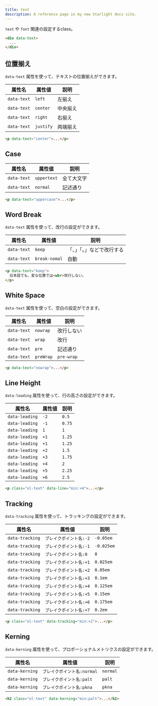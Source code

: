 ```yaml
---
title: text
description: A reference page in my new Starlight docs site.
---
```


`text` や `font` 関連の設定するclass。


```html
<div data-text>
  ...
</div>
```

## 位置揃え

`data-text` 属性を使って、テキストの位置揃えができます。

| 属性名    | 属性値                    | 説明 |
| --------- | ------------------------- | ---- |
| `data-text` | `left` | 左揃え |
| `data-text` | `center` | 中央揃え |
| `data-text` | `right` | 右揃え |
| `data-text` | `justify` | 両端揃え |


```html
<p data-text="center">...</p>
```

## Case


| 属性名    | 属性値                    | 説明 |
| --------- | ------------------------- | ---- |
| `data-text` | `uppertext` | 全て大文字 |
| `data-text` | `normal` | 記述通り |



```html
<p data-text="uppercase">...</p>
```

## Word Break

`data-text` 属性を使って、改行の設定ができます。

| 属性名    | 属性値                    | 説明 |
| --------- | ------------------------- | ---- |
| `data-text` | `keep` | 「、」「。」などで改行する |
| `data-text` | `break-nomal` | 自動 |



```html
<p data-text="keep">
  日本語でも、変な位置では<wbr>改行しない。
</p>
```

## White Space

`data-text` 属性を使って、空白の設定ができます。

| 属性名    | 属性値                    | 説明 |
| --------- | ------------------------- | ---- |
| `data-text` | `nowrap` | 改行しない |
| `data-text` | `wrap` | 改行 |
| `data-text` | `pre` | 記述通り |
| `data-text` | `preWrap` | `pre-wrap` |



```html
<p data-text="nowrap">...</p>
```

## Line Height

`data-leading` 属性を使って、行の高さの設定ができます。

| 属性名    | 属性値                    | 説明 |
| --------- | ------------------------- | ---- |
| `data-leading` | `-2` | `0.5` |
| `data-leading` | `-1` | `0.75` |
| `data-leading` | `1` | `1` |
| `data-leading` | `+1` | `1.25` |
| `data-leading` | `+1` | `1.25` |
| `data-leading` | `+2` | `1.5` |
| `data-leading` | `+3` | `1.75` |
| `data-leading` | `+4` | `2` |
| `data-leading` | `+5` | `2.25` |
| `data-leading` | `+6` | `2.5` |



```html
<p class="ol-text" data-line="min:+4">...</p>
```

## Tracking

`data-tracking` 属性を使って、トラッキングの設定ができます。

| 属性名    | 属性値                    | 説明 |
| --------- | ------------------------- | ---- |
| `data-tracking` | `ブレイクポイント名:-2` | `-0.05em` |
| `data-tracking` | `ブレイクポイント名:-1` | `-0.025em` |
| `data-tracking` | `ブレイクポイント名:0` | `0` |
| `data-tracking` | `ブレイクポイント名:+1` | `0.025em` |
| `data-tracking` | `ブレイクポイント名:+2` | `0.05em` |
| `data-tracking` | `ブレイクポイント名:+3` | `0.1em` |
| `data-tracking` | `ブレイクポイント名:+4` | `0.125em` |
| `data-tracking` | `ブレイクポイント名:+5` | `0.15em` |
| `data-tracking` | `ブレイクポイント名:+6` | `0.175em` |
| `data-tracking` | `ブレイクポイント名:+7` | `0.2em` |





```html
<p class="ol-text" data-tracking="min:+2">...</p>
```

## Kerning

`data-kerning` 属性を使って、プロポーショナルメトリクスの設定ができます。

| 属性名    | 属性値                    | 説明 |
| --------- | ------------------------- | ---- |
| `data-kerning` | `ブレイクポイント名:normal` | `normal` |
| `data-kerning` | `ブレイクポイント名:palt` | `palt` |
| `data-kerning` | `ブレイクポイント名:pkna` | `pkna` |





```html
<h2 class="ol-text" data-kerning="min:palt">...</h2>
```
